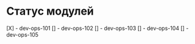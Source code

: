 # Статус модулей
[X] - dev-ops-101
[] - dev-ops-102
[] - dev-ops-103
[] - dev-ops-104
[] - dev-ops-105